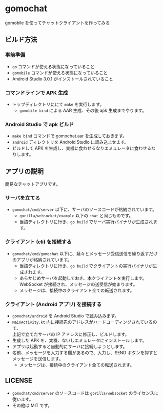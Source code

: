 # gomochat

gomobile を使ってチャットクライアントを作ってみる

## ビルド方法

### 事前準備

* `go` コマンドが使える状態になっていること
* `gomobile` コマンドが使える状態になっていること
* Android Studio 3.0.1 がインストールされていること

### コマンドラインで APK 生成

* トップディレクトリににて `make` を実行します。
  * `gomobile bind` による AAR 生成、その後 apk 生成までやります。

### Android Studio で apk ビルド

* `make bind` コマンドで gomochat.aar を生成しておきます。
* `android` ディレクトリを Android Studio に読み込ませます。
* ビルドして APK を生成し、実機に食わせるなりエミュレータに食わせるなりします。

## アプリの説明

簡易なチャットアプリです。

### サーバを立てる

* `gomochat/cmd/server` 以下に、サーバのソースコードが格納されています。
  * `gorilla/websocket/example` 以下の `chat` と同じものです。
  * 当該ディレクトリに行き、`go build` でサーバ実行バイナリが生成されます。

### クライアント (cli) を接続する

* `gomochat/cmd/gomochat` 以下に、延々とメッセージ受信送信を繰り返すだけのアプリが格納されています。
  * 当該ディレクトリに行き、`go build` でクライアントの実行バイナリが生成されます。
  * あらかじめサーバを起動しておき、本クライアントを実行します。WebSocket が接続され、メッセージの送受信が始まります。
  * メッセージは、接続中のクライアント全ての転送されます。

### クライアント (Android アプリ) を接続する

* `gomochat/android` を Android Studio で読み込みます。
* `MainActivity.kt` 内に接続先のアドレスがハードコーディングされているので、  
上記で立てたサーバの IP アドレスに修正し、ビルドします。
* 生成した APK を、実機、ないしエミュレータにインストールします。
* アプリは起動すると自動的にサーバに接続しようとします。
* 名前、メッセージを入力する欄があるので、入力し、SEND ボタンを押すとメッセージを送信します。
  * メッセージは、接続中のクライアント全ての転送されます。

## LICENSE

* `gomochat/cmd/server` のソースコードは `gorilla/websocket` のライセンスに従います。
* その他は MIT です。


